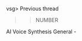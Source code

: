 vsg> Previous thread 
>>NUMBER

AI Voice Synthesis General <xx> - <TITLE>

>  news - retard proof singing GUI:
https://github.com/Plachtaa/VITS-fast-fine-tuning
> old news: 
- mrq is adding vall-e to his fork https://git.ecker.tech/mrq/ai-voice-cloning/issues/152
https://git.ecker.tech/mrq/ai-voice-cloning/wiki/Installation

>VITS models + sample data
anonfiles 93H1Pdg0z0/epoch_100_pt
anonfiles /t0P8X1g7z8/vitsdataset2_zip
anonfiles /f0O5X9g0za/vitsdataset2_20230323T051746Z_001_zip

> Shared Tortoise models
https://rentry.org/TortoiseModels

If you are having problems POST YOUR FUCKING STACKTRACE please.

> Alternatives:
> Text-To-Speech:
https://huggingface.co/spaces/skytnt/moe-tts
(((https://beta.elevenlabs.io)))
https://github.com/jaywalnut310/vits
https://github.com/coqui-ai/TTS
https://github.com/lifeiteng/vall-e
> Speech-to-Speech:
https://github.com/svc-develop-team/so-vits-svc
https://github.com/prophesier/diff-svc
https://github.com/fishaudio/fish-diffusion


If you see a poster with frog avatar or screeching about Windows / "wintards" / "wintroons" or spreading FUD about blobs or dlls, just ignore.
If you see someone posting platitudes about LSD, love, utopia and nazism, report & ignore. <- he also tries to make new threads while removing those last 2 sentences.